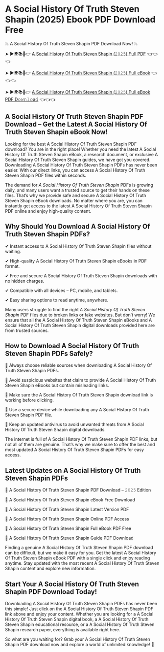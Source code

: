# A Social History Of Truth Steven Shapin (2025) Ebook PDF Download Free

💥 A Social History Of Truth Steven Shapin PDF Download Now! 💥

➤ ►🌍📚📱👉 [A Social History Of Truth Steven Shapin (𝟸𝟶𝟸𝟻) F𝚞ll PDF](https://getpdf.xyz/a-social-history-of-truth-steven-shapin) 👈👈👈


➤ ►🌍📚📱👉 [A Social History Of Truth Steven Shapin (𝟸𝟶𝟸𝟻) F𝚞ll eBook](https://getpdf.xyz/a-social-history-of-truth-steven-shapin) 👈👈👈


➤ ►🌍📚📱👉 [A Social History Of Truth Steven Shapin (𝟸𝟶𝟸𝟻) F𝚞ll eBook PDF D𝚘𝚠𝚗𝚕𝚘a𝚍](https://getpdf.xyz/a-social-history-of-truth-steven-shapin) 👈👈👈


## A Social History Of Truth Steven Shapin PDF Download – Get the Latest A Social History Of Truth Steven Shapin eBook Now!

Looking for the best A Social History Of Truth Steven Shapin PDF download? You are in the right place! Whether you need the latest A Social History Of Truth Steven Shapin eBook, a research document, or exclusive A Social History Of Truth Steven Shapin guides, we have got you covered. Downloading A Social History Of Truth Steven Shapin PDFs has never been easier. With our direct links, you can access A Social History Of Truth Steven Shapin PDF files within seconds.

The demand for *A Social History Of Truth Steven Shapin* PDFs is growing daily, and many users want a trusted source to get their hands on these files. That’s why we provide safe and secure A Social History Of Truth Steven Shapin eBook downloads. No matter where you are, you can instantly get access to the latest A Social History Of Truth Steven Shapin PDF online and enjoy high-quality content.

## Why Should You Download A Social History Of Truth Steven Shapin PDFs?

✔ Instant access to A Social History Of Truth Steven Shapin files without waiting.

✔ High-quality A Social History Of Truth Steven Shapin eBooks in PDF format.

✔ Free and secure A Social History Of Truth Steven Shapin downloads with no hidden charges.

✔ Compatible with all devices – PC, mobile, and tablets.

✔ Easy sharing options to read anytime, anywhere.

Many users struggle to find the right *A Social History Of Truth Steven Shapin* PDF files due to broken links or fake websites. But don’t worry! We ensure that all the A Social History Of Truth Steven Shapin eBooks and A Social History Of Truth Steven Shapin digital downloads provided here are from trusted sources.

## How to Download A Social History Of Truth Steven Shapin PDFs Safely?

📌 Always choose reliable sources when downloading A Social History Of Truth Steven Shapin PDFs.

📌 Avoid suspicious websites that claim to provide A Social History Of Truth Steven Shapin eBooks but contain misleading links.

📌 Make sure the A Social History Of Truth Steven Shapin download link is working before clicking.

📌 Use a secure device while downloading any A Social History Of Truth Steven Shapin PDF file.

📌 Keep an updated antivirus to avoid unwanted threats from A Social History Of Truth Steven Shapin digital downloads.

The internet is full of A Social History Of Truth Steven Shapin PDF links, but not all of them are genuine. That’s why we make sure to offer the best and most updated A Social History Of Truth Steven Shapin PDFs for easy access.

## Latest Updates on A Social History Of Truth Steven Shapin PDFs

🔹 A Social History Of Truth Steven Shapin PDF Download – 𝟸𝟶𝟸𝟻 Edition

🔹 A Social History Of Truth Steven Shapin eBook Free Download

🔹 A Social History Of Truth Steven Shapin Latest Version PDF

🔹 A Social History Of Truth Steven Shapin Online PDF Access

🔹 A Social History Of Truth Steven Shapin Full eBook PDF Free

🔹 A Social History Of Truth Steven Shapin Guide PDF Download

Finding a genuine A Social History Of Truth Steven Shapin PDF download can be difficult, but we make it easy for you. Get the latest A Social History Of Truth Steven Shapin eBook PDF with a single click and enjoy reading anytime. Stay updated with the most recent A Social History Of Truth Steven Shapin content and explore new information.

## Start Your A Social History Of Truth Steven Shapin PDF Download Today!

Downloading A Social History Of Truth Steven Shapin PDFs has never been this simple! Just click on the A Social History Of Truth Steven Shapin PDF link above and enjoy your content. Whether you are looking for a A Social History Of Truth Steven Shapin digital book, a A Social History Of Truth Steven Shapin educational resource, or a A Social History Of Truth Steven Shapin research paper, everything is available right here.

So what are you waiting for? Grab your A Social History Of Truth Steven Shapin PDF download now and explore a world of unlimited knowledge! 🚀